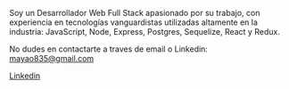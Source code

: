 Soy un Desarrollador Web Full Stack apasionado por su trabajo, con experiencia en tecnologías vanguardistas utilizadas altamente en la industria: JavaScript, Node, Express, Postgres, Sequelize, React y Redux.

No dudes en contactarte a traves de email o Linkedin:
mayao835@gmail.com

[Linkedin](https://www.linkedin.com/in/oscarmayacuellar/)

